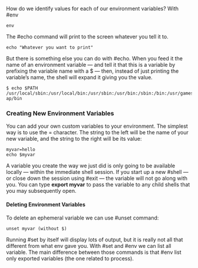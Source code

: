 How do we identify values for each of our environment variables? With #env 
```
env
```

The #echo command will print to the screen whatever you tell it to.
```
echo "Whatever you want to print"
```

But there is something else you can do with #echo. When you feed it the name of an environment variable — and tell it that this is a variable by prefixing the variable name with a $ — then, instead of just printing the variable’s name, the shell will expand it giving you the value.
```
$ echo $PATH
/usr/local/sbin:/usr/local/bin:/usr/sbin:/usr/bin:/sbin:/bin:/usr/games:/usr/local/games:/sn
ap/bin
```

### Creating New Environment Variables

You can add your own custom variables to your environment. The simplest way is to use the =
character. The string to the left will be the name of your new variable, and the string to the right
will be its value: 
```
myvar=hello
echo $myvar
```
A variable you create the way we just did is only going to be available locally — within the
immediate shell session. If you start up a new #shell — or close down the session using #exit — the variable will not go along with you.
You can type **export myvar** to pass the variable to any child shells that you may subsequently open.
#### Deleting Environment Variables

To delete an ephemeral variable we can use #unset command: 
```
unset myvar (without $)
```
Running #set by itself will display lots of output, but it is really not all that different from what env gave you.
With #set and #env we can list all variable. The main difference between those commands is that #env list only exported variables (the one related to process). 


